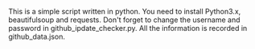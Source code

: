 This is a simple script written in python.
You need to install Python3.x, beautifulsoup and requests.
Don't forget to change the username and password in github_ipdate_checker.py.
All the information is recorded in github_data.json.